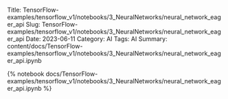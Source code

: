 Title: TensorFlow-examples/tensorflow_v1/notebooks/3_NeuralNetworks/neural_network_eager_api
Slug: TensorFlow-examples/tensorflow_v1/notebooks/3_NeuralNetworks/neural_network_eager_api
Date: 2023-06-11
Category: AI
Tags: AI
Summary: content/docs/TensorFlow-examples/tensorflow_v1/notebooks/3_NeuralNetworks/neural_network_eager_api.ipynb

{% notebook docs/TensorFlow-examples/tensorflow_v1/notebooks/3_NeuralNetworks/neural_network_eager_api.ipynb %}